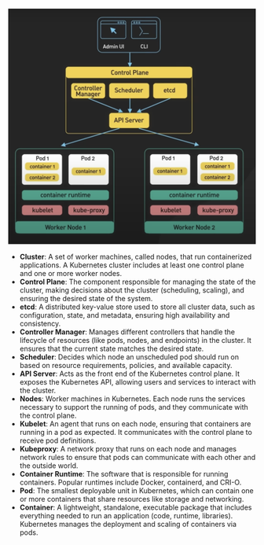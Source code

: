 ![Kubernetes Diagram](./KubernetesImg.png)


- **Cluster**: A set of worker machines, called nodes, that run containerized applications. A Kubernetes cluster includes at least one control plane and one or more worker nodes.
- **Control Plane**: The component responsible for managing the state of the cluster, making decisions about the cluster (scheduling, scaling), and ensuring the desired state of the system.
- **etcd**: A distributed key-value store used to store all cluster data, such as configuration, state, and metadata, ensuring high availability and consistency.
- **Controller Manager**: Manages different controllers that handle the lifecycle of resources (like pods, nodes, and endpoints) in the cluster. It ensures that the current state matches the desired state.
- **Scheduler**: Decides which node an unscheduled pod should run on based on resource requirements, policies, and available capacity.
- **API Server**: Acts as the front end of the Kubernetes control plane. It exposes the Kubernetes API, allowing users and services to interact with the cluster.
- **Nodes**: Worker machines in Kubernetes. Each node runs the services necessary to support the running of pods, and they communicate with the control plane.
- **Kubelet**: An agent that runs on each node, ensuring that containers are running in a pod as expected. It communicates with the control plane to receive pod definitions.
- **Kubeproxy**: A network proxy that runs on each node and manages network rules to ensure that pods can communicate with each other and the outside world.
- **Container Runtime**: The software that is responsible for running containers. Popular runtimes include Docker, containerd, and CRI-O.
- **Pod**: The smallest deployable unit in Kubernetes, which can contain one or more containers that share resources like storage and networking.
- **Container**: A lightweight, standalone, executable package that includes everything needed to run an application (code, runtime, libraries). Kubernetes manages the deployment and scaling of containers via pods.
